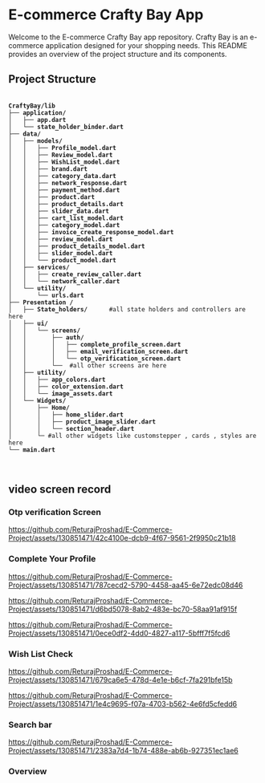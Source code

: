 <!DOCTYPE html>
<html>
<body>
  <h1>E-commerce Crafty Bay App</h1>
  <p>Welcome to the E-commerce Crafty Bay app repository. Crafty Bay is an e-commerce application designed for your shopping needs. This README provides an overview of the project structure and its components.</p>

  <h2>Project Structure</h2>
  <pre>
    <code><b>
CraftyBay/lib
├── application/
│   ├── app.dart
│   └── state_holder_binder.dart
├── data/
│   ├── models/
│   │   ├── Profile_model.dart
│   │   ├── Review_model.dart
│   │   ├── WishList_model.dart
│   │   ├── brand.dart
│   │   ├── category_data.dart
│   │   ├── network_response.dart
│   │   ├── payment_method.dart
│   │   ├── product.dart
│   │   ├── product_details.dart
│   │   ├── slider_data.dart
│   │   ├── cart_list_model.dart
│   │   ├── category_model.dart
│   │   ├── invoice_create_response_model.dart
│   │   ├── review_model.dart
│   │   ├── product_details_model.dart
│   │   ├── slider_model.dart
│   │   └── product_model.dart
│   ├── services/
│   │   ├── create_review_caller.dart
│   │   └── network_caller.dart
│   └── utility/
│       └── urls.dart
├── Presentation /
│   ├── State_holders/ </b>     #all state holders and controllers are here<b>
│   ├── ui/
│   │   └── screens/
│   │       ├── auth/
│   │       │   ├── complete_profile_screen.dart      
│   │       │   ├── email_verification_screen.dart
│   │       │   └── otp_verification_screen.dart
│   │       └── </b> #all other screens are here<b>
│   ├── utility/
│   │   ├── app_colors.dart
│   │   ├── color_extension.dart
│   │   └── image_assets.dart
│   └── Widgets/
│       ├── Home/
│       │   ├── home_slider.dart
│       │   ├── product_image_slider.dart
│       │   └── section_header.dart
│       └─</b> #all other widgets like customstepper , cards , styles are here <b>
└── main.dart</b>
     </code>
  </pre>
  
<h2>video screen record</h2>

<h3>Otp verification Screen</h3>


https://github.com/ReturajProshad/E-Commerce-Project/assets/130851471/42c4100e-dcb9-4f67-9561-2f9950c21b18


<h3>Complete Your Profile</h3>

 https://github.com/ReturajProshad/E-Commerce-Project/assets/130851471/787cecd2-5790-4458-aa45-6e72edc08d46

 https://github.com/ReturajProshad/E-Commerce-Project/assets/130851471/d6bd5078-8ab2-483e-bc70-58aa91af915f

 https://github.com/ReturajProshad/E-Commerce-Project/assets/130851471/0ece0df2-4dd0-4827-a117-5bfff7f5fcd6


<h3>Wish List Check</h3>


https://github.com/ReturajProshad/E-Commerce-Project/assets/130851471/679ca6e5-478d-4e1e-b6cf-7fa291bfe15b


https://github.com/ReturajProshad/E-Commerce-Project/assets/130851471/1e4c9695-f07a-4703-b562-4e6fd5cfedd6

<h3>Search bar</h3>

https://github.com/ReturajProshad/E-Commerce-Project/assets/130851471/2383a7d4-1b74-488e-ab6b-927351ec1ae6


<h3>Overview</h3>


</body>
</html>
